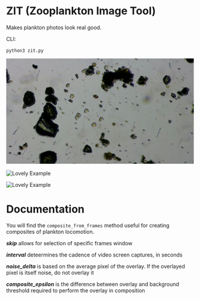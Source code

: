 # ZIT (Zooplankton Image Tool)

Makes plankton photos look real good. 


CLI: 
```
python3 zit.py 
```

![Plankton Example](composited.png)

![Lovely Example](plankt_oct19.png)

![Lovely Example](plankt_oct06.png)

# Documentation

You will find the `composite_from_frames` method useful for creating composites of plankton locomotion.

***skip*** allows for selection of specific frames window

***interval*** deteermines the cadence of video screen captures, in seconds

***noise_delta*** is based on the average pixel of the overlay. If the overlayed pixel is itself noise, do not overlay it

***composite_epsilon*** is the difference between overlay and background threshold required to perform the overlay in composition
